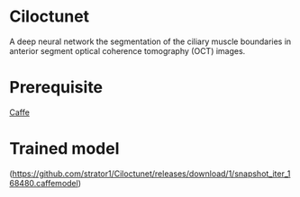 # Ciloctunet
A deep neural network the segmentation of the ciliary muscle boundaries in anterior segment optical coherence tomography (OCT) images.

# Prerequisite
[Caffe](http://caffe.berkeleyvision.org/installation.html)

# Trained model
(https://github.com/strator1/Ciloctunet/releases/download/1/snapshot_iter_168480.caffemodel)
